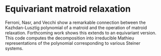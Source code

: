# Equivariant matroid relaxation

Ferroni, Nasr, and Vecchi show a remarkable connection between the Kazhdan-Lusztig polynomial of a matroid and the operation of matroid relaxation. Forthcoming work shows this extends to an equivariant version. This code computes the decomposition into irreducible Mathieu representations of the polynomial corresponding to various Steiner systems.
